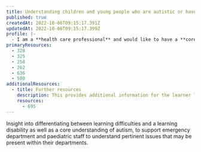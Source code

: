 ```yaml
---
title: Understanding children and young people who are autistic or have a learning disability
published: true
createdAt: 2022-10-06T09:15:17.391Z
updatedAt: 2022-10-06T09:15:17.399Z
profile: |-
  - I am a **health care professional** and would like to have a **core understanding of learning disability, learning difficulties and autism** to adjust or support my care and treatment of children and young people and their parents or carers within the emergency department or on a paediatric ward.
primaryResources:
  - 328
  - 325
  - 258
  - 262
  - 636
  - 500
additionalResources:
  - title: Further resources
    description: This provides additional information for the learner looking to extend their exploration of the subject matter beyond the initial rapid access list.
    resources:
      - 695
---
```

Insight into differentiating between learning difficulties and a learning disability as well as a core understanding of autism, to support emergency department and paediatric staff to understand pertinent issues that may be present within their departments.